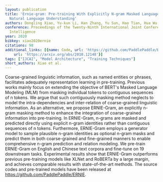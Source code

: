 ```yaml
---
layout: publication
title: 'Ernie-gram: Pre-training With Explicitly N-gram Masked Language Modeling For
  Natural Language Understanding'
authors: Dongling Xiao, Yu-kun Li, Han Zhang, Yu Sun, Hao Tian, Hua Wu, Haifeng Wang
conference: Proceedings of the Twenty-Ninth International Joint Conference on Artificial
  Intelligence
year: 2020
bibkey: xiao2020ernie
citations: 98
additional_links: [{name: Code, url: 'https://github.com/PaddlePaddle/ERNIE'}, {name: Paper,
    url: 'https://arxiv.org/abs/2010.12148'}]
tags: ["IJCAI", "Model Architecture", "Training Techniques"]
short_authors: Xiao et al.
---
```

Coarse-grained linguistic information, such as named entities or phrases,
facilitates adequately representation learning in pre-training. Previous works
mainly focus on extending the objective of BERT's Masked Language Modeling
(MLM) from masking individual tokens to contiguous sequences of n tokens. We
argue that such contiguously masking method neglects to model the
intra-dependencies and inter-relation of coarse-grained linguistic information.
As an alternative, we propose ERNIE-Gram, an explicitly n-gram masking method
to enhance the integration of coarse-grained information into pre-training. In
ERNIE-Gram, n-grams are masked and predicted directly using explicit n-gram
identities rather than contiguous sequences of n tokens. Furthermore,
ERNIE-Gram employs a generator model to sample plausible n-gram identities as
optional n-gram masks and predict them in both coarse-grained and fine-grained
manners to enable comprehensive n-gram prediction and relation modeling. We
pre-train ERNIE-Gram on English and Chinese text corpora and fine-tune on 19
downstream tasks. Experimental results show that ERNIE-Gram outperforms
previous pre-training models like XLNet and RoBERTa by a large margin, and
achieves comparable results with state-of-the-art methods. The source codes and
pre-trained models have been released at https://github.com/PaddlePaddle/ERNIE.